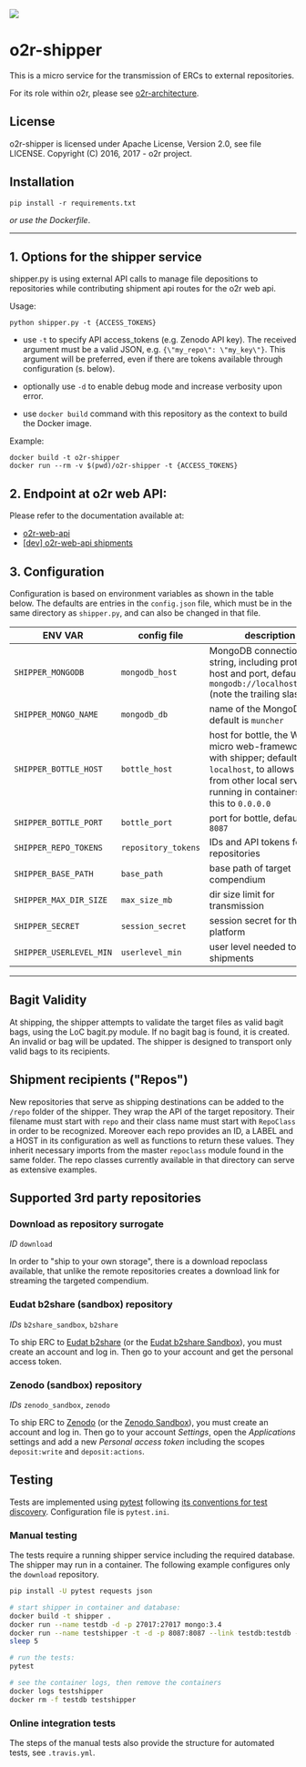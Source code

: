 [![](https://images.microbadger.com/badges/image/o2rproject/o2r-shipper.svg)](https://microbadger.com/images/o2rproject/o2r-shipper "Get your own image badge on microbadger.com")

# o2r-shipper

This is a micro service for the transmission of ERCs to external repositories.

For its role within o2r, please see [o2r-architecture](https://github.com/o2r-project/architecture).

## License

o2r-shipper is licensed under Apache License, Version 2.0, see file LICENSE. Copyright (C) 2016, 2017 - o2r project.

## Installation

    pip install -r requirements.txt

_or use the Dockerfile_.

---

## 1. Options for the shipper service

shipper.py is using external API calls to manage file depositions to repositories while contributing shipment api routes for the o2r web api.

Usage:

    python shipper.py -t {ACCESS_TOKENS}

+ use ```-t``` to specify API access_tokens (e.g. Zenodo API key).
The received argument must be a valid JSON, e.g. `{\"my_repo\": \"my_key\"}`.
This argument will be preferred, even if there are tokens available through configuration (s. below).

+ optionally use ```-d``` to enable debug mode and increase verbosity upon error.

+ use ```docker build``` command with this repository as the context to build the Docker image.

Example:

    docker build -t o2r-shipper
    docker run --rm -v $(pwd)/o2r-shipper -t {ACCESS_TOKENS}

## 2. Endpoint at o2r web API:

Please refer to the documentation available at:

+ [o2r-web-api](http://o2r.info/o2r-web-api/shipment/)
+ [[dev] o2r-web-api shipments](https://github.com/o2r-project/o2r-web-api/blob/master/docs/shipment.md)


## 3. Configuration

Configuration is based on environment variables as shown in the table below. The defaults are entries in the `config.json` file, which must be in the same directory as `shipper.py`, and can also be changed in that file.

**ENV VAR** | **config file** | **description**
------ | ------ | ------
`SHIPPER_MONGODB` | `mongodb_host` | MongoDB connection string, including protocol, host and port, default is `mongodb://localhost:27017/` (note the trailing slash)
`SHIPPER_MONGO_NAME` | `mongodb_db` | name of the MongoDB, default is `muncher`
`SHIPPER_BOTTLE_HOST` | `bottle_host` | host for bottle, the WSGI micro web-framework used with shipper; default is `localhost`, to allows access from other local services running in containers, set this to `0.0.0.0`
`SHIPPER_BOTTLE_PORT` | `bottle_port` | port for bottle, defaults to `8087`
`SHIPPER_REPO_TOKENS` | `repository_tokens` | IDs and API tokens for the repositories
`SHIPPER_BASE_PATH` | `base_path` | base path of target compendium
`SHIPPER_MAX_DIR_SIZE` | `max_size_mb` | dir size limit for transmission
`SHIPPER_SECRET` | `session_secret` | session secret for the o2r platform
`SHIPPER_USERLEVEL_MIN` | `userlevel_min` | user level needed to do shipments

---


## Bagit Validity

At shipping, the shipper attempts to validate the target files as valid bagit bags, using the LoC bagit.py module. If no bagit bag is found, it is created.
An invalid or bag will be updated. The shipper is designed to transport only valid bags to its recipients.


## Shipment recipients ("Repos")

New repositories that serve as shipping destinations can be added to the `/repo` folder of the shipper. They wrap the API of the target repository. Their filename must start with `repo` and their class name must start with `RepoClass` in order to be recognized. Moreover each repo provides an ID, a LABEL and a HOST in its configuration as well as functions to return these values. They inherit necessary imports from the master `repoclass` module found in the same folder. 
The repo classes currently available in that directory can serve as extensive examples.

## Supported 3rd party repositories

### Download as repository surrogate
_ID_ `download`

In order to "ship to your own storage", there is a download repoclass available, that unlike the remote repositories creates a download link for streaming the targeted compendium.

### Eudat b2share (sandbox) repository
_IDs_ `b2share_sandbox`, `b2share`

To ship ERC to [Eudat b2share](https://b2share.eudat.eu/) (or the [Eudat b2share Sandbox](https://trng-b2share.eudat.eu/)), you must create an account and log in.
Then go to your account and get the personal access token.

### Zenodo (sandbox) repository
_IDs_ `zenodo_sandbox`, `zenodo`

To ship ERC to [Zenodo](https://zenodo.org) (or the [Zenodo Sandbox](https://sandbox.zenodo.org)), you must create an account and log in.
Then go to your account _Settings_, open the _Applications_ settings and add a new _Personal access token_ including the scopes `deposit:write` and `deposit:actions`.


## Testing

Tests are implemented using [pytest](https://pytest.org) following [its conventions for test discovery](https://docs.pytest.org/en/latest/goodpractices.html#test-discovery).
Configuration file is `pytest.ini`.

### Manual testing

The tests require a running shipper service including the required database.
The shipper may run in a container.
The following example configures only the `download` repository.

```bash
pip install -U pytest requests json

# start shipper in container and database:
docker build -t shipper .
docker run --name testdb -d -p 27017:27017 mongo:3.4
docker run --name testshipper -t -d -p 8087:8087 --link testdb:testdb -e SHIPPER_MONGODB=mongodb://testdb:27017 -e SHIPPER_BOTTLE_HOST=0.0.0.0 -e SHIPPER_REPO_TOKENS='{"download": ""}' shipper
sleep 5

# run the tests:
pytest

# see the container logs, then remove the containers
docker logs testshipper
docker rm -f testdb testshipper
```

### Online integration tests

The steps of the manual tests also provide the structure for automated tests, see `.travis.yml`.
